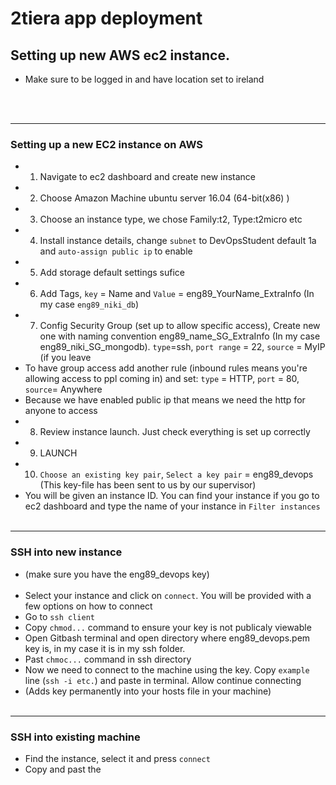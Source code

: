 # 2tiera app deployment
## Setting up new AWS ec2 instance.

- Make sure to be logged in and have location set to ireland

<br> </br>


- ---------------------------------------
### Setting up a new EC2 instance on AWS


- 1) Navigate to ec2 dashboard and create new instance
- 2) Choose Amazon Machine ubuntu server 16.04 (64-bit(x86) )
- 3) Choose an instance type, we chose Family:t2, Type:t2micro etc
- 4) Install instance details, change `subnet` to DevOpsStudent default 1a and `auto-assign public ip` to enable
- 5) Add storage default settings sufice
- 6) Add Tags, `key` = Name and `Value` = eng89_YourName_ExtraInfo (In my case `eng89_niki_db`)
- 7) Config Security Group (set up to allow specific access), Create new one with naming convention eng89_name_SG_ExtraInfo (In my case eng89_niki_SG_mongodb). `type`=ssh,  `port range` = 22, `source` = MyIP (if you leave 
- To have group access add another rule (inbound rules means you're allowing access to ppl coming in) and set: `type` = HTTP, `port` = 80, `source`= Anywhere
- Because we have enabled public ip that means we need the http for anyone to access
- 8) Review instance launch. Just check everything is set up correctly 
- 9) LAUNCH 
- 10) `Choose an existing key pair`, `Select a key pair` = eng89_devops (This key-file has been sent to us by our supervisor)
- You will be given an instance ID. You can find your instance if you go to ec2 dashboard and type the name of your instance in `Filter instances`
<br> </br>
- ------------------------------------------------


### SSH into new instance
- (make sure you have the eng89_devops key)
<br> </br>
- Select your instance and click on `connect`. You will be provided with a few options on how to connect
- Go to `ssh client`
- Copy `chmod...` command to ensure your key is not publicaly viewable 
- Open Gitbash terminal and open directory where eng89_devops.pem key is, in my case it is in my ssh folder.
- Past `chmoc...` command in ssh directory
- Now we need to connect to the machine using the key. Copy `example` line (`ssh -i etc.`) and paste in terminal. Allow continue connecting 
- (Adds key permanently into your hosts file in your machine)
<br> </br>
- -------------------------------------
### SSH into existing machine
- Find the instance, select it and press `connect`
- Copy and past the